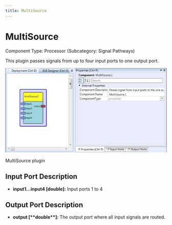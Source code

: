 ```yaml
---
title: MultiSource
---
```


# MultiSource

Component Type: Processor (Subcategory: Signal Pathways)

This plugin passes signals from up to four input ports to one output port.

![Screenshot: MultiSource plugin](./img/MultiSource.jpg "Screenshot: MultiSource plugin")

MultiSource plugin

## Input Port Description

- **input1...input4 \[double\]:** Input ports 1 to 4

## Output Port Description

- **output \[\*\***double\***\*\]:** The output port where all input signals are routed.
